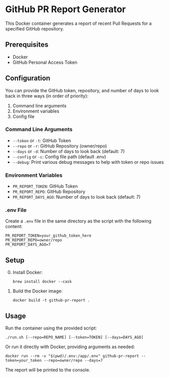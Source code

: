 # GitHub PR Report Generator

This Docker container generates a report of recent Pull Requests for a specified GitHub repository.

## Prerequisites

- Docker
- GitHub Personal Access Token

## Configuration

You can provide the GitHub token, repository, and number of days to look back in three ways (in order of priority):

1. Command line arguments
2. Environment variables
3. Config file

### Command Line Arguments

- `--token` or `-t`: GitHub Token
- `--repo` or `-r`: GitHub Repository (owner/repo)
- `--days` or `-d`: Number of days to look back (default: 7)
- `--config` or `-c`: Config file path (default .env)
- `--debug`: Print various debug messages to help with token or repo issues

### Environment Variables

- `PR_REPORT_TOKEN`: GitHub Token
- `PR_REPORT_REPO`: GitHub Repository
- `PR_REPORT_DAYS_AGO`: Number of days to look back (default: 7)

### .env File

Create a `.env` file in the same directory as the script with the following content:

```
PR_REPORT_TOKEN=your_github_token_here
PR_REPORT_REPO=owner/repo
PR_REPORT_DAYS_AGO=7
```

## Setup

0. Install Docker:
   ```
   brew install docker --cask
   ```

1. Build the Docker image:
   ```
   docker build -t github-pr-report .
   ```

## Usage

Run the container using the provided script:

```
./run.sh [--repo=REPO_NAME] [--token=TOKEN] [--days=DAYS_AGO]
```

Or run it directly with Docker, providing arguments as needed:

```
docker run --rm -v "$(pwd)/.env:/app/.env" github-pr-report --token=your_token --repo=owner/repo --days=7
```

The report will be printed to the console.
